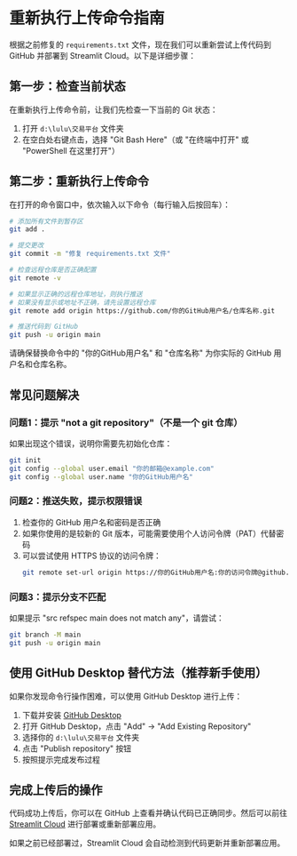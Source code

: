 # 重新执行上传命令指南

根据之前修复的 `requirements.txt` 文件，现在我们可以重新尝试上传代码到 GitHub 并部署到 Streamlit Cloud。以下是详细步骤：

## 第一步：检查当前状态

在重新执行上传命令前，让我们先检查一下当前的 Git 状态：

1. 打开 `d:\lulu\交易平台` 文件夹
2. 在空白处右键点击，选择 "Git Bash Here"（或 "在终端中打开" 或 "PowerShell 在这里打开"）

## 第二步：重新执行上传命令

在打开的命令窗口中，依次输入以下命令（每行输入后按回车）：

```bash
# 添加所有文件到暂存区
git add .

# 提交更改
git commit -m "修复 requirements.txt 文件"

# 检查远程仓库是否正确配置
git remote -v

# 如果显示正确的远程仓库地址，则执行推送
# 如果没有显示或地址不正确，请先设置远程仓库
git remote add origin https://github.com/你的GitHub用户名/仓库名称.git

# 推送代码到 GitHub
git push -u origin main
```

请确保替换命令中的 "你的GitHub用户名" 和 "仓库名称" 为你实际的 GitHub 用户名和仓库名称。

## 常见问题解决

### 问题1：提示 "not a git repository"（不是一个 git 仓库）
如果出现这个错误，说明你需要先初始化仓库：
```bash
git init
git config --global user.email "你的邮箱@example.com"
git config --global user.name "你的GitHub用户名"
```

### 问题2：推送失败，提示权限错误
1. 检查你的 GitHub 用户名和密码是否正确
2. 如果你使用的是较新的 Git 版本，可能需要使用个人访问令牌（PAT）代替密码
3. 可以尝试使用 HTTPS 协议的访问令牌：
   ```bash
   git remote set-url origin https://你的GitHub用户名:你的访问令牌@github.com/你的GitHub用户名/仓库名称.git
   ```

### 问题3：提示分支不匹配
如果提示 "src refspec main does not match any"，请尝试：
```bash
git branch -M main
git push -u origin main
```

## 使用 GitHub Desktop 替代方法（推荐新手使用）

如果你发现命令行操作困难，可以使用 GitHub Desktop 进行上传：

1. 下载并安装 [GitHub Desktop](https://desktop.github.com/)
2. 打开 GitHub Desktop，点击 "Add" -> "Add Existing Repository"
3. 选择你的 `d:\lulu\交易平台` 文件夹
4. 点击 "Publish repository" 按钮
5. 按照提示完成发布过程

## 完成上传后的操作

代码成功上传后，你可以在 GitHub 上查看并确认代码已正确同步。然后可以前往 [Streamlit Cloud](https://share.streamlit.io/) 进行部署或重新部署应用。

如果之前已经部署过，Streamlit Cloud 会自动检测到代码更新并重新部署应用。